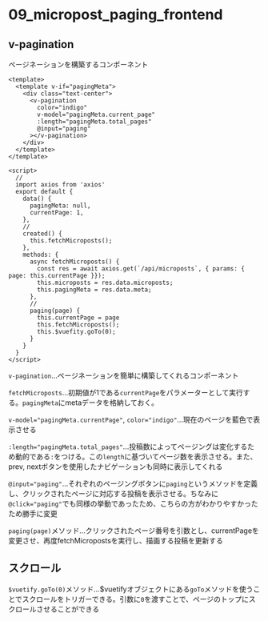 # 09_micropost_paging_frontend

## v-pagination

ページネーションを構築するコンポーネント

```vue
<template>
  <template v-if="pagingMeta">
    <div class="text-center">
      <v-pagination
        color="indigo"
        v-model="pagingMeta.current_page"
        :length="pagingMeta.total_pages"
        @input="paging"
      ></v-pagination>
    </div>
  </template>
</template>

<script>
  //
  import axios from 'axios'
  export default {
    data() {
      pagingMeta: null,
      currentPage: 1,
    },
    //
    created() {
      this.fetchMicroposts();
    },
    methods: {
      async fetchMicroposts() {
        const res = await axios.get(`/api/microposts`, { params: { page: this.currentPage }});
        this.microposts = res.data.microposts;
        this.pagingMeta = res.data.meta;
      },
      //
      paging(page) {
        this.currentPage = page
        this.fetchMicroposts();
        this.$vuefity.goTo(0);
      }
    }
  }
</script>
```

`v-pagination`...ページネーションを簡単に構築してくれるコンポーネント

`fetchMicroposts`...初期値が1である`currentPage`をパラメーターとして実行する。`pagingMeta`にmetaデータを格納しておく。

`v-model="pagingMeta.currentPage"`, `color="indigo"`...現在のページを藍色で表示させる

`:length="pagingMeta.total_pages"`...投稿数によってページングは変化するため動的である`:`をつける。この`length`に基づいてページ数を表示させる。また、prev, nextボタンを使用したナビゲーションも同時に表示してくれる

`@input="paging"`...それぞれのページングボタンに`paging`というメソッドを定義し、クリックされたページに対応する投稿を表示させる。ちなみに`@click="paging"`でも同様の挙動であったため、こちらの方がわかりやすかったため勝手に変更

`paging(page)`メソッド...クリックされたページ番号を引数とし、currentPageを変更させ、再度fetchMicropostsを実行し、描画する投稿を更新する

## スクロール

`$vuetify.goTo(0)`メソッド...$vuetifyオブジェクトにある`goTo`メソッドを使うことでスクロールをトリガーできる。引数に`0`を渡すことで、ページのトップにスクロールさせることができる
